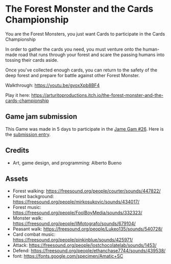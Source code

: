 # The Forest Monster and the Cards Championship

You are the Forest Monsters, you just want Cards to participate in the Cards Championship

In order to gather the cards you need, you must venture onto the human-made road that runs through your forest and scare the passing humans into tossing their cards aside.

Once you've collected enough cards, you can return to the safety of the deep forest and prepare for battle against other Forest Monster.


Walkthrough: https://youtu.be/gvoxXpb8BF4

Play it here: https://arturitoproductions.itch.io/the-forest-monster-and-the-cards-championship

## Game jam submission

This Game was made in 5 days to participate in the [Jame Gam #26](https://itch.io/jam/jame-gam-26). Here is the [submission entry](https://itch.io/jam/jame-gam-26/rate/1990741).


## Credits

- Art, game design, and programming: Alberto Bueno


## Assets

- Forest walking: https://freesound.org/people/courter/sounds/447822/
- Forest background: https://freesound.org/people/mirkosukovic/sounds/434017/
- Forest music: https://freesound.org/people/FoolBoyMedia/sounds/332323/
- Monster walk: https://freesound.org/people/IlMotografo/sounds/679104/
- Peasant walk: https://freesound.org/people/Lukeo135/sounds/540728/
- Card combat music: https://freesound.org/people/pinkinblue/sounds/425971/
- Attack: https://freesound.org/people/lostchocolatelab/sounds/1453/
- Defend: https://freesound.org/people/ethanchase7744/sounds/439538/
- font: https://fonts.google.com/specimen/Amatic+SC
